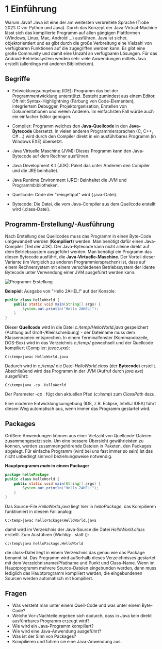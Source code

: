 # 1 Einführung

Warum Java? Java ist eine der am weitesten verbreitete Sprache (Tiobe 2021: C vor Python und Java). Durch das Konzept der Java-Virtual-Machine lässt sich das kompilierte Programm auf allen gängigen Plattformen (Windows, Linux, Mac, Android ...) ausführen. Java ist sicher, objektorientiert und es gibt durch die große Verbreitung eine Vielzahl von verfügbaren Funktionen auf die zugegriffen werden kann. Es gibt eine große Community und damit eine Unzahl an verfügbaren Lösungen. Für das Android-Betriebssystem werden sehr viele Anwendungen mittels Java erstellt (allerdings mit anderen Bibliotheken).

## Begriffe

- Entwicklungsumgebung (IDE):
  Programm das bei der Programmentwicklung unterstützt. Besteht zumindest aus einem Editor. Oft mit Syntax-Highlightning (Färbung von Code-Elementen), integriertem Debugger, Projektorganisation, Erstellen von Dokumentationen und vielem Anderen. Im einfachsten Fall würde auch ein einfacher Editor genügen.

- Compiler: Programm welches den **Java-Quellcode** in den **Java-Bytecode** übersetzt. In vielen anderen Programmiersprachen (C, C++, C# ...) wird durch den Compiler direkt in ein ausführbares Programm (in Windows EXE) übersetzt.

- Java Virtuelle Maschine (JVM): Dieses Programm kann den Java-Bytecode auf dem Rechner ausführen.

- Java Development Kit (JDK): Paket das unter Anderem den Compiler und die JRE beinhaltet.

- Java Runtime Environment (JRE): Beinhaltet die JVM und Programmbibliotheken.

- Quellcode: Code der "reingetippt" wird (.java-Datei).

- Bytecode: Die Datei, die vom Java-Compiler aus dem Quellcode erstellt wird (.class-Datei).

## Programm-Erstellung/-Ausführung

Nach Erstellung des Quellcodes muss das Programm in einen Byte-Code umgewandelt werden (**Kompiliert**) werden. Man benötigt dafür einen Java-Compiler (Teil der JDK). Der Java-Bytecode kann nicht alleine direkt auf dem Betriebssystem ausgeführt werden. Man benötigt ein Programm das diesen Bytecode ausführt, die **Java-Virtuelle-Maschine**. Der Vorteil dieser Variante (im Vergleich zu anderen Programmiersprachen) ist, dass auf einem Rechnersystem mit einem verschiedenen Betriebssystem der idente Bytecode unter Verwendung einer JVM ausgeführt werden kann.

![Programm-Erstellung](bilder/01_Einführung_Erstellung.png "Programm-Erstellung")

**Beispiel:** Ausgabe von "Hello 2AHEL!" auf der Konsole: 

```java
public class HelloWorld {
    public static void main(String[] args) {
        System.out.println("Hello 2AHEL!");
    }
}
```

Dieser **Quellcode** wird in die Datei *c:/temp/HelloWorld.java* gespeichert (Achtung auf Groß-/Kleinschreibung) - der Dateiname muss dem Klassennamen entsprechen. In einem Terminalfenster (Kommandozeile, DOS-Box) wird in das Verzeichnis *c:/temp/* gewechselt und der Quellcode kompiliert (Compiler: *javac.exe*):

```
C:\temp>javac HelloWorld.java
```

Dadurch wird in *c:/temp/* die Datei *HelloWorld.class* (der **Bytecode**) erstellt. Abschließend wird das Programm in der JVM (Aufruf durch *java.exe*) ausgeführt:

```
C:\temp>java -cp .HelloWorld
```

Der Parameter *-cp .* fügt den aktuellen Pfad (*c:/temp*) zum *ClassPath* dazu.

Eine moderne Entwicklungsumgebung (IDE, z.B. Eclipse, IntelliJ IDEA)  führt diesen Weg automatisch aus, wenn immer das Programm gestartet wird.

## Packages

Größere Anwendungen können aus einer Vielzahl von Quellcode-Dateien zusammengesetzt sein. Um eine bessere Übersicht gewährleisten zu können, werden zusammengehörende Dateien in Paketen, den Packages abgelegt. Für einfache Programm (wird bei uns fast immer so sein) ist das nicht unbedingt sinnvoll beziehungsweise notwendig.

**Hauptprogramm *main* in einem Package:**

```java
package helloPackage
public class HelloWorld {
	public static void main(String[] args) {
		System.out.println("Hello 2AHEL!");
	}
}
```

Das Source-File *HelloWorld.java* liegt hier in *helloPackage*, das Kompilieren funktioniert in diesem Fall analog:

```
C:\temp>javac helloPackage\HelloWorld.java
```

damit wird im Verzeichnis der Java-Source die Datei *HelloWorld.class* erstellt. Zum Ausführen (Wichtig: . statt \\):

```
c:\temp\java helloPackage.HelloWorld
```

die *class*-Datei liegt in einem Verzeichnis das genau wie das Package benannt ist. Das Programm wird außerhalb dieses Verzeichnisses gestartet mit dem Verzeichnisname/Pfadname und Punkt und Class-Name. Wenn im Hauptprogramm mehrere Source-Dateien eingebunden werden, dann muss lediglich das Hauptprogramm kompiliert werden, die eingebundenen Sourcen werden automatisch mit kompiliert.

## Fragen

- Was versteht man unter einem Quell-Code und was unter einem Byte-Code?
- Welche Vor-/Nachteile ergeben sich dadurch, dass in Java kein direkt ausführbares Programm erzeugt wird?
- Wie wird ein Java-Programm kompiliert?
- Wie wird eine Java-Anwendung ausgeführt?
- Was ist der Sinn von Packages?
- Kompilieren und führen sie eine Java-Anwendung aus.
